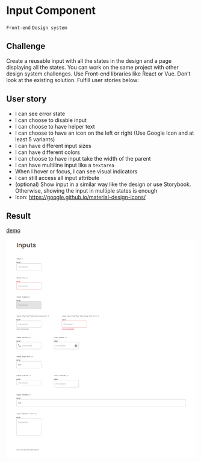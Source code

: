 # Input Component

`Front-end` `Design system`

## Challenge

Create a reusable input with all the states in the design and a page displaying all the states. You can work on the same project with other design system challenges. Use Front-end libraries like React or Vue. Don’t look at the existing solution. Fulfill user stories below:

## User story

- I can see error state
- I can choose to disable input
- I can choose to have helper text
- I can choose to have an icon on the left or right (Use Google Icon and at least 5 variants)
- I can have different input sizes
- I can have different colors
- I can choose to have input take the width of the parent
- I can have multiline input like a `textarea`
- When I hover or focus, I can see visual indicators
- I can still access all input attribute
- (optional) Show input in a similar way like the design or use Storybook. Otherwise, showing the input in multiple states is enough
- Icon: https://google.github.io/material-design-icons/

## Result

[demo](https://dev-challenges-delta.vercel.app/input-component/build/index.html)

![thumbnail](./demo/thumbnail.png)
